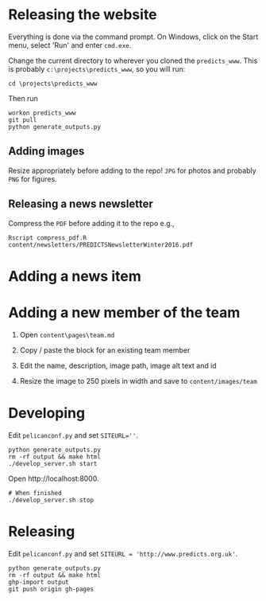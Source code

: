 # Releasing the website

Everything is done via the command prompt.
On Windows, click on the Start menu, select 'Run' and enter `cmd.exe`.

Change the current directory to wherever you cloned the `predicts_www`. This
is probably `c:\projects\predicts_www`, so you will run:

```
cd \projects\predicts_www
```

Then run

```
workon predicts_www
git pull
python generate_outputs.py
```

## Adding images
Resize appropriately before adding to the repo! `JPG` for photos and probably
`PNG` for figures.

## Releasing a news newsletter

Compress the `PDF` before adding it to the repo e.g.,

```
Rscript compress_pdf.R content/newsletters/PREDICTSNewsletterWinter2016.pdf
```

# Adding a news item

# Adding a new member of the team

1. Open `content\pages\team.md`

2. Copy / paste the block for an existing team member

3. Edit the name, description, image path, image alt text and id

4. Resize the image to 250 pixels in width and save to `content/images/team`

# Developing
Edit `pelicanconf.py` and set `SITEURL=''`.

```
python generate_outputs.py
rm -rf output && make html
./develop_server.sh start
```

Open http://localhost:8000.

```
# When finished
./develop_server.sh stop
```

# Releasing
Edit `pelicanconf.py` and set `SITEURL = 'http://www.predicts.org.uk'`.

```
python generate_outputs.py
rm -rf output && make html
ghp-import output
git push origin gh-pages
```
